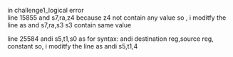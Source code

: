 in challenge1_logical
error  
line 15855  and s7,ra,z4
because z4 not contain any value
so , i moditfy  the line as and s7,ra,s3
s3 contain same value



line 25584 andi s5,t1,s0
as for syntax: andi destination reg,source reg, constant
so, i moditfy the line as andi s5,t1,4
